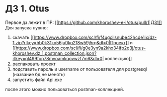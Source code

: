# ДЗ 1. Otus

Первое дз лежит в ПР: [[https://github.com/khoroshev-e-i/otus/pull/1|ДЗ1]]
Для запуска нужно: 
1. скачать [[https://www.dropbox.com/scl/fi/f4ugcilsnube42hcde1ix/dz-1.zip?rlkey=hb0k31kx56ju0kq218w59j5rq&dl=0|Проект]] и [[https://www.dropbox.com/scl/fi/g0e3yn9a2khx34ifp2q3j/otus-khoroshev.dz_1.postman_collection.json?rlkey=ql499fop78mvoamkqovwzf7m6&dl=0| коллекцию]]
2. распаковать проект
3. подставить пароль и username от пользователя для postgresql (название бд не менять)
4. запустить файл Api.exe

после этого можно пользоваться postman-коллекцией.
